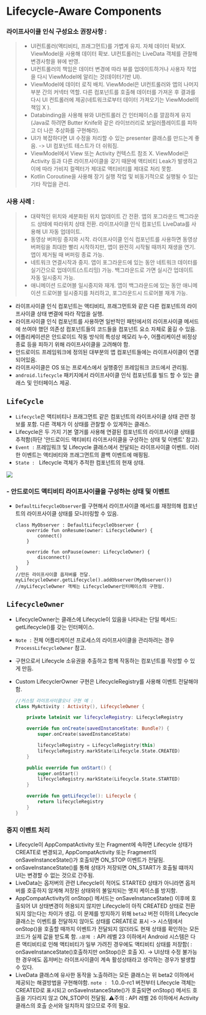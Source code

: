 # Lifecycle-Aware Components

### 라이프사이클 인식 구성요소 권장사항 : 

> + UI컨트롤러(액티비티, 프래그먼트)를 가볍게 유지. 자체 데이터 확보X. ViewModel을 사용해 데이터 확보. UI컨트롤러는 LiveData 객체를 관찰해 변경사항을 뷰에 반영.
> + UI컨트롤러의 책임은 데이터 변경에 따라 뷰를 업데이트하거나 사용자 작업을 다시 ViewModel에 알리는 것(데이터기반 UI).
> + ViewModel에 데이터 로직 배치. ViewModel은 UI컨트롤러와 앱의 나머지 부분 간의 커넥터 역할. 다른 컴포넌트를 호출해 데이터를 가져온 후 결과를 다시 UI 컨트롤러에 제공(네트워크로부터 데이터 가져오기는 ViewModel의 책임 X ).
> + Databinding을 사용해 뷰와 UI컨트롤러 간 인터페이스를 깔끔하게 유지(Java로 하려면 Butter Knife와 같은 라이브러리로 보일러플레이트를 피하고 더 나은 추상화를 구현해라).
> + UI가 복잡하다면 UI 수정을 처리할 수 있는 presenter 클래스를 만드는게 좋음.
>   -> UI 컴포넌트 테스트가 더 쉬워짐.
> + ViewModel에서 View 또는 Activity 컨텍스트 참조 X. ViewModel은 Activity 등과 다른 라이프사이클을 갖기 때문에 액티비티 Leak가 발생하고 이에 따라 가비지 컬렉터가 제대로 액티비티를 제대로 처리 못함.
> + Kotlin Coroutine을 사용해 장기 실행 작업 및 비동기적으로 실행될 수 있는 기타 작업을 관리.

### 사용 사례 :

> + 대략적인 위치와 세분화된 위치 업데이트 간 전환. 앱의 포그라운드 백그라운드 상태에 따라위치 상태 전환.  라이프사이클 인식 컴포넌트 LiveData를 사용해 UI 자동 업데이트.
> + 동영상 버퍼링 중지와 시작. 라이프사이클 인식 컴포넌트를 사용하면 동영상 버퍼링을 최대한 빨리 시작하지만, 앱이 완전히 시작될 때까지 재생을 연기. 앱이 제거될 때 버퍼링 종료 가능.
> + 네트워크 연결시작과 중지. 앱이 포그라운드에 있는 동안 네트워크 데이터를 실기간으로 업데이트(스트리밍) 가능. 백그라운드로 가면 실시간 업데이트 자동 일시중지 가능.
> + 애니메이션 드로어블 일시중지와 재개. 앱이 백그라운드에 있는 동안 애니메이션 드로어블 일시중지를 처리하고, 포그라운드시 드로어블 재개 가능. 

+ 라이프사이클 인식 컴포넌트는 액티비티, 프래그먼트와 같은 다른 컴포넌트의 라이프사이클 상태 변결에 따라 작업을 실행.
+ 라이프사이클 인식 컴포넌트를 사용하면 일반적인 패턴에서의 라이프사이클 메서드에 쓰여야 했던 의존성 컴포넌트들의 코드들을 컴포넌트 요소 자체로 옮길 수 있음.
+ 어플리케이션은 안드로이드 작동 방식의 특성상 메모리 누수, 어플리케이션 비정상 종료 등을 피하기 위해 라이프사이클을 고려해야 함.
+ 안드로이드 프레임워크에 정의된 대부분의 앱 컴포넌트들에는 라이프사이클이 연결되어있음.
+ 라이프사이클은 OS 또는 프로세스에서 실행중인 프레임워크 코드에서 관리됨.
+ `android.lifecycle` 패키지에서 라이프사이클 인식 컴포넌트를 빌드 할 수 있는 클래스 및 인터페이스 제공.



## `LifeCycle`

+ `Lifecycle`은 액티비티나 프래그먼트 같은 컴포넌트의 라이프사이클 상태 관련 정보를 포함. 다른 객체가 이 상태를 관찰할 수 있게하는 클래스.
+ Lifecycle은 두 가지 기본 열거를 사용해 연결된 컴포넌트의 라이프사이클 상태를 추적함(하단 '안드로이드 액티비티 라이프사이클을 구성하는 상태 및 이벤트' 참고).
+ `Event :` 프레임워크 및 Lifecycle 클래스에서 전달되는 라이프사이클 이벤트. 이러한 이벤트는 액티비티와 프래그먼트의 콜백 이벤트에 매핑됨.
+ `State : ` Lifecycle 객체가 추적한 컴포넌트의 현재 상태.  

<img src="https://developer.android.com/images/topic/libraries/architecture/lifecycle-states.svg?hl=ko"/>

### - 안드로이드 액티비티 라이프사이클을 구성하는 상태 및 이벤트

+ `DefaultLifecycleObserver`를 구현해서 라이프사이클 메서드를 재정의해 컴포넌트의 라이프사이클 상태를 모니터링할 수 있음.

  ```ko
  class MyObserver : DefaultLifecycleObserver {
      override fun onResume(owner: LifecycleOwner) {
          connect()
      }
  
      override fun onPause(owner: LifecycleOwner) {
          disconnect()
      }
  }
  //만든 라이프사이클 옵저버를 전달.
  myLifecycleOwner.getLifecycle().addObserver(MyObserver())
  //myLifecycleOwner 객체는 LifecycleOwner인터페이스의 구현임.
  ```

## `LifecycleOwner`

+ LifecycleOwner는 클래스에 Lifecycle이 있음을 나타내는 단일 메서드: getLifecycle()를 갖는 인터페이스.
+ `Note :` 전체 어플리케이션 프로세스의 라이프사이클을 관리하려는 경우 `ProcessLifecycleOwner` 참고.
+ 구현으로서 Lifecycle 소유권을 추출하고 함께 작동하는 컴포넌트를 작성할 수 있게 만듬. 

+ Custom LifecyclerOwner 구현은 LifecycleRegistry를 사용해 이벤트 전달해야함.

  ```kotlin
  //커스텀 라이프사이클오너 구현 예 :
  class MyActivity : Activity(), LifecycleOwner {
  
      private lateinit var lifecycleRegistry: LifecycleRegistry
  
      override fun onCreate(savedInstanceState: Bundle?) {
          super.onCreate(savedInstanceState)
  
          lifecycleRegistry = LifecycleRegistry(this)
          lifecycleRegistry.markState(Lifecycle.State.CREATED)
      }
  
      public override fun onStart() {
          super.onStart()
          lifecycleRegistry.markState(Lifecycle.State.STARTED)
      }
  
      override fun getLifecycle(): Lifecycle {
          return lifecycleRegistry
      }
  }
  ```

  



### 중지 이벤트 처리

+ Lifecycle이 AppCompatActivity 또는 Fragment에 속하면 Lifecycle 상태가 CREATE로 변경되고, AppCompatActivity 또는 Fragment의 onSaveInstanceState()가 호출되면 ON_STOP 이벤트가 전달됨.
+ onSaveInstanceState()를 통해 상태가 저장되면 ON_START가 호출될 떄까지 UI는 변경할 수 없는 것으로 간주됨.
+ LiveData는 옵저버의 관련 Lifecycle이 적어도 STARTED 상태가 아니라면 옵저버를 호춯하지 않게해 저장된 상태와의 불일치되는 엣지 케이스를 방지함.
+ AppCompatActivity의 onStop() 메서드는 onSaveInstanceState() 이후에 호출되어 UI 상태변경이 허용되지 않지만 Lifecycle이 아직 CREATED 상태로 전환되지 않는다는 차이가 생김.
  이 문제를 방지하기 위해 `beta2` 버전 이하의 Lifecycle 클래스는 이벤트를 전달하지 않아도 상태를 CREATE로 표시 -> 시스템에서 onStop()을 호출할 때까지 이벤트가 전달되지 않더라도 현재 상태를 확인하는 모든 코드가 실제 값을 받도록 함.
  `⚠️문제 :` API 레벨 23 이하에서 Android 시스템은 다른 액티비티로 인해  액티비티가 일부 가려진 경우에도 액티비티 상태를 저장함( : onSaveInstanceState()호출하지만 onStop()은 호출 X).
  -> UI상태 수정 불가능한 경우에도 옵저버는 라이프사이클이 계속 활성상태라고 생각하는 경우가 발생할 수 있다.
+ LiveData 클래스에 유사한 동작을 노출하려는 모든 클래스는 위 beta2 이하에서 제공되는 해결방법을 구현해야함.
  `note : ` 1.0..0-rc1 버전부터 Lifecycle 객체는 CREATED로 표시되고 onSaveInstanceState()가 호출되면 onStop() 메서드 호출을 기다리지 않고 ON_STOP이 전달됨. ⚠️주의 : API 레벨 26 이하에서 Activity 클래스의 호출 순서와 일치하지 않으므로 주의 필요.
